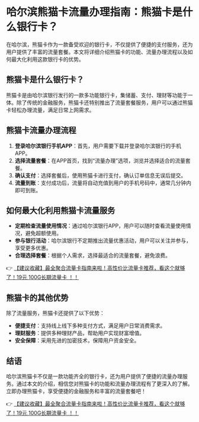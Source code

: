 # 哈尔滨熊猫卡流量办理指南：熊猫卡是什么银行卡？

在哈尔滨，熊猫卡作为一款备受欢迎的银行卡，不仅提供了便捷的支付服务，还为用户提供了丰富的流量套餐。本文将详细介绍熊猫卡的功能、流量办理流程以及如何最大化利用这款银行卡的优势。

## 熊猫卡是什么银行卡？

熊猫卡是由哈尔滨银行发行的一款多功能银行卡，集储蓄、支付、理财等功能于一体。除了传统的金融服务，熊猫卡还特别推出了流量套餐服务，用户可以通过熊猫卡轻松办理流量，满足日常上网需求。

## 熊猫卡流量办理流程

1. **登录哈尔滨银行手机APP**：首先，用户需要下载并登录哈尔滨银行的手机APP。
2. **选择流量套餐**：在APP首页，找到“流量办理”选项，浏览并选择适合的流量套餐。
3. **确认支付**：选择套餐后，使用熊猫卡进行支付，确认订单信息无误后提交。
4. **流量到账**：支付成功后，流量将自动充值到用户的手机号码中，通常几分钟内即可到账。

## 如何最大化利用熊猫卡流量服务

- **定期检查流量使用情况**：通过哈尔滨银行APP，用户可以随时查看流量使用情况，避免超额使用。
- **参与银行活动**：哈尔滨银行不定期推出流量优惠活动，用户可以关注并参与，享受更多优惠。
- **合理选择套餐**：根据个人需求，选择最适合的流量套餐，避免浪费。

👉 [【建议收藏】最全聚合流量卡指南来啦！高性价比流量卡推荐，看这个就够了！19元 100G长期流量卡 ！！](https://bit.ly/Liuliangka)

## 熊猫卡的其他优势

除了流量服务，熊猫卡还提供了以下优势：

- **便捷支付**：支持线上线下多种支付方式，满足用户日常消费需求。
- **理财服务**：提供多种理财产品，帮助用户实现财富增值。
- **安全保障**：采用先进的加密技术，保障用户资金安全。

## 结语

哈尔滨熊猫卡不仅是一款功能齐全的银行卡，还为用户提供了便捷的流量办理服务。通过本文的介绍，相信您对熊猫卡的功能和流量办理流程有了更深入的了解。立即办理熊猫卡，享受便捷的金融服务和丰富的流量套餐吧！

👉 [【建议收藏】最全聚合流量卡指南来啦！高性价比流量卡推荐，看这个就够了！19元 100G长期流量卡 ！！](https://bit.ly/Liuliangka)